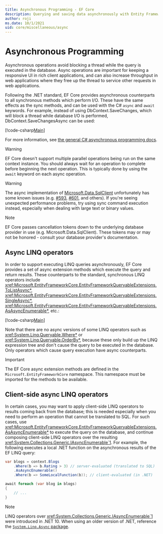 ```yaml
---
title: Asynchronous Programming - EF Core
description: Querying and saving data asynchronously with Entity Framework Core
author: roji
ms.date: 10/1/2021
uid: core/miscellaneous/async
---
```

# Asynchronous Programming

Asynchronous operations avoid blocking a thread while the query is executed in the database. Async operations are important for keeping a responsive UI in rich client applications, and can also increase throughput in web applications where they free up the thread to service other requests in web applications.

Following the .NET standard, EF Core provides asynchronous counterparts to all synchronous methods which perform I/O. These have the same effects as the sync methods, and can be used with the C# `async` and `await` keywords. For example, instead of using DbContext.SaveChanges, which will block a thread while database I/O is performed, DbContext.SaveChangesAsync can be used:

[!code-csharp[Main](../../../samples/core/Miscellaneous/Async/Program.cs#SaveChangesAsync)]

For more information, see [the general C# asynchronous programming docs](/dotnet/csharp/async).

> [!WARNING]
> EF Core doesn't support multiple parallel operations being run on the same context instance. You should always wait for an operation to complete before beginning the next operation. This is typically done by using the `await` keyword on each async operation.

> [!WARNING]
> The async implementation of [Microsoft.Data.SqlClient](https://github.com/dotnet/SqlClient) unfortunately has some known issues (e.g. [#593](https://github.com/dotnet/SqlClient/issues/593), [#601](https://github.com/dotnet/SqlClient/issues/601), and others). If you're seeing unexpected performance problems, try using sync command execution instead, especially when dealing with large text or binary values.

> [!NOTE]
> EF Core passes cancellation tokens down to the underlying database provider in use (e.g. Microsoft.Data.SqlClient). These tokens may or may not be honored - consult your database provider's documentation.

## Async LINQ operators

In order to support executing LINQ queries asynchronously, EF Core provides a set of async extension methods which execute the query and return results. These counterparts to the standard, synchronous LINQ operators include <xref:Microsoft.EntityFrameworkCore.EntityFrameworkQueryableExtensions.ToListAsync*>, <xref:Microsoft.EntityFrameworkCore.EntityFrameworkQueryableExtensions.SingleAsync*>, <xref:Microsoft.EntityFrameworkCore.EntityFrameworkQueryableExtensions.AsAsyncEnumerable*>, etc.:

[!code-csharp[Main](../../../samples/core/Miscellaneous/Async/Program.cs#ToListAsync)]

Note that there are no async versions of some LINQ operators such as <xref:System.Linq.Queryable.Where*> or <xref:System.Linq.Queryable.OrderBy*>, because these only build up the LINQ expression tree and don't cause the query to be executed in the database. Only operators which cause query execution have async counterparts.

> [!IMPORTANT]
> The EF Core async extension methods are defined in the `Microsoft.EntityFrameworkCore` namespace. This namespace must be imported for the methods to be available.

## Client-side async LINQ operators

In certain cases, you may want to apply client-side LINQ operators to results coming back from the database; this is needed especially when you need to perform an operation that cannot be translated to SQL. For such cases, use <xref:Microsoft.EntityFrameworkCore.EntityFrameworkQueryableExtensions.AsAsyncEnumerable*> to execute the query on the database, and continue composing client-side LINQ operators over the resulting <xref:System.Collections.Generic.IAsyncEnumerable`1>. For example, the following executes a local .NET function on the asynchronous results of the EF LINQ query:

```c#
var blogs = context.Blogs
    .Where(b => b.Rating > 3) // server-evaluated (translated to SQL)
    .AsAsyncEnumerable()
    .Where(b => SomeLocalFunction(b)); // client-evaluated (in .NET)

await foreach (var blog in blogs)
{
    // ...
}

```

> [!NOTE]
> LINQ operators over <xref:System.Collections.Generic.IAsyncEnumerable`1> were introduced in .NET 10. When using an older version of .NET, reference the [`System.Linq.Async` package](https://www.nuget.org/packages/System.Linq.Async).
